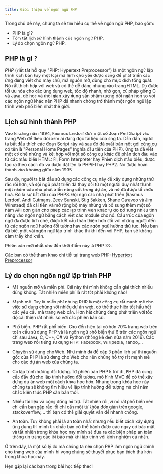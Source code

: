 ```yaml
---
title: Giới thiệu về ngôn ngữ PHP
---
```


Trong chủ đề này, chúng ta sẽ tìm hiểu cụ thể về ngôn ngữ PHP, bao gồm:

  - PHP là gì?
  - Tóm tắt lịch sử hình thành của ngôn ngữ PHP.
  - Lý do chọn ngôn ngữ PHP.

## PHP là gì ?

*PHP* (viết tắt hồi quy "PHP: Hypertext Preprocessor") là một ngôn ngữ lập
trình kịch bản hay một loại mã lệnh chủ yếu được dùng để phát triển các
ứng dụng viết cho máy chủ, mã nguồn mở, dùng cho mục đích tổng quát.
Nó rất thích hợp với web và có thể dễ dàng nhúng vào trang HTML.
Do được tối ưu hóa cho các ứng dụng web, tốc độ nhanh, nhỏ gọn, cú pháp giống
C và Java, dễ học và thời gian xây dựng sản phẩm tương đối ngắn hơn so với các
ngôn ngữ khác nên PHP đã nhanh chóng trở thành một ngôn ngữ lập trình web
phổ biến nhất thế giới.

## Lịch sử hình thành PHP

Vào khoảng năm 1994, Rasmus Lerdorf đưa một số đoạn Perl Script vào trang Web
để theo dõi xem ai đang đọc tài liệu của ông ta. Dần dần, người ta bắt đầu
thích các đoạn Script này và sau đó đã xuất bản một gói công cụ có tên là
"Personal Home Pages" (nghĩa đầu tiên của PHP).
Ông ta đã viết một cơ chế nhúng và kết hợp với một số công
cụ khác để phân tích đầu vào từ các mẫu biểu HTML: FI, Form Interpreter hay
Phiên dịch mẫu biểu, được tạo ra theo cách đó và được đặt tên là PHP/FI hay
PHP2. Nó được hoàn thành vào khoảng giữa năm 1995.

Sau đó, người ta bắt đầu sử dụng các công cụ này để xây dựng những thứ
rắc rối hơn, và đội ngũ phát triển đã thay đổi từ một người duy nhất thành một
nhóm các nhà phát triển nòng cốt trong dự án, và nó đã được tổ chức hoá.
Đó là sự bắt đầu của PHP3. Đội ngũ các nhà phát triển
(Rasmus Lerdorf, Andi Gutmans, Zeev Suraski, Stig Bakken, Shane Caraveo
và Jim Winstead) đã cải tiến và mở rộng bộ máy nhúng và bổ sung thêm một số
hàm API đơn giản cho phép các lập trình viên khác tự do bổ sung nhiều tính
năng vào ngôn ngữ bằng cách viết các module cho nó.
Cấu trúc của ngôn ngữ đã được tinh chế, được kết cấu thân thiện hơn đối với
những người đến từ các ngôn ngữ hướng đối tượng hay các ngôn ngữ hướng thủ tục.
Nếu bạn đã biết một vài ngôn ngữ lập trình khác thì khi đến với PHP,
bạn sẽ không cảm thấy khó khăn.

Phiên bản mới nhất cho đến thời điểm này là PHP 7.0.

Các bạn có thể tham khảo chi tiết tại trang web PHP:
[Hypertext Preprocessor](http://www.php.net/)

## Lý do chọn ngôn ngữ lập trình PHP

 - Mã nguồn mở và miễn phí.
 Cái này thì mình không cần giải thích nhiều đúng không. Tất nhiên miễn phí là
 rất tốt phải không nào!

 - Mạnh mẽ.
 Tuy là miễn phí nhưng PHP là một công cụ rất mạnh mẽ cho việc sử dụng chúng
 với nhiều dự án web, có thể thực hiện tốt hầu hết các yêu cầu mà trang web
 cần. Hơn hết chúng đang phát triển với tốc độ cải thiện rất nhiều so với các
 phiên bản cũ.

 - Phổ biến.
 PHP rất phổ biến. Cho đến hiện tại có hơn 70% trang web trên toàn cầu sử dụng
 PHP và là ngôn ngữ phổ biến thứ 6 trên các ngôn ngữ chỉ sau Java, C, C++, C#
 và Python (thống kế đến nửa năm 2016). Các trang web nổi tiếng sử dụng PHP:
 Facebook, Wikipedia, Yahoo,...

 - Chuyên sử dụng cho Web.
 Như mình đã đề cập ở phần lịch sử thì nguồn gốc của PHP là sử dụng cho Web
 cho nên chúng hỗ trợ rất mạnh mẽ cho các dự án web của chúng ta.

 - Có lập trình hướng đối tượng.
 Từ phiên bản PHP 5 trở đi, PHP đã cung cấp đầy đủ cho lập trình hướng đối
 tượng, mô hình MVC để có thể xây dựng dự án web một cách khoa học hơn. Nhưng
 trong khóa học này chúng ta sẽ không tìm hiểu về lập trình hướng đối tượng mà
 chỉ nắm chắc kiến thức PHP căn bản thôi.

 - Nhiều tài liệu và cộng đồng hỗ trợ.
 Tất nhiên rồi, vì nó rất phổ biến nên chỉ cần bạn gặp rắc rối chỉ cần một từ
 khóa đơn giản trên google, stackoverflow,... thì bạn có thể giải quyết vấn đề
 nhanh chóng.

 - An toàn.
 Tuy không phải là an toàn nhất nhưng nếu biết cách xây dựng ứng dụng thì
 mình tin chắc bản có thể tránh được các nguy cơ bảo mật và tất nhiên trong
 khóa học này mính sẽ đưa ra các biện pháp an toàn thông tin tráng các lỗi bảo
 mật khi lập trình với kinh nghiệm cá nhân.

Ở trên đây, là một số lý do mà chúng ta nên chọn PHP làm ngôn ngữ chính cho
trang web của mình, hi vọng chúng sẽ thuyết phục bạn thích thú hơn trong khóa
 học này.

Hẹn gặp lại các bạn trong bài học tiếp theo!
